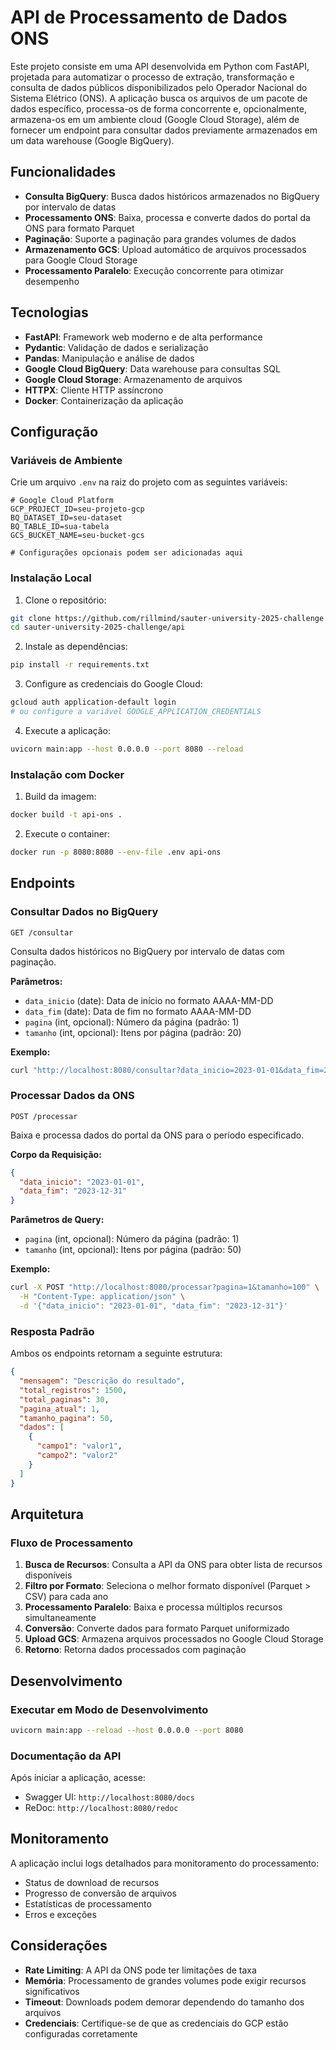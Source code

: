 # API de Processamento de Dados ONS

Este projeto consiste em uma API desenvolvida em Python com FastAPI, projetada para automatizar o processo de extração, transformação e consulta de dados públicos disponibilizados pelo Operador Nacional do Sistema Elétrico (ONS). A aplicação busca os arquivos de um pacote de dados específico, processa-os de forma concorrente e, opcionalmente, armazena-os em um ambiente cloud (Google Cloud Storage), além de fornecer um endpoint para consultar dados previamente armazenados em um data warehouse (Google BigQuery).

## Funcionalidades

- **Consulta BigQuery**: Busca dados históricos armazenados no BigQuery por intervalo de datas
- **Processamento ONS**: Baixa, processa e converte dados do portal da ONS para formato Parquet
- **Paginação**: Suporte a paginação para grandes volumes de dados
- **Armazenamento GCS**: Upload automático de arquivos processados para Google Cloud Storage
- **Processamento Paralelo**: Execução concorrente para otimizar desempenho

## Tecnologias

- **FastAPI**: Framework web moderno e de alta performance
- **Pydantic**: Validação de dados e serialização
- **Pandas**: Manipulação e análise de dados
- **Google Cloud BigQuery**: Data warehouse para consultas SQL
- **Google Cloud Storage**: Armazenamento de arquivos
- **HTTPX**: Cliente HTTP assíncrono
- **Docker**: Containerização da aplicação

## Configuração

### Variáveis de Ambiente

Crie um arquivo `.env` na raiz do projeto com as seguintes variáveis:

```env
# Google Cloud Platform
GCP_PROJECT_ID=seu-projeto-gcp
BQ_DATASET_ID=seu-dataset
BQ_TABLE_ID=sua-tabela
GCS_BUCKET_NAME=seu-bucket-gcs

# Configurações opcionais podem ser adicionadas aqui
```

### Instalação Local

1. Clone o repositório:
```bash
git clone https://github.com/rillmind/sauter-university-2025-challenge.git
cd sauter-university-2025-challenge/api
```

2. Instale as dependências:
```bash
pip install -r requirements.txt
```

3. Configure as credenciais do Google Cloud:
```bash
gcloud auth application-default login
# ou configure a variável GOOGLE_APPLICATION_CREDENTIALS
```

4. Execute a aplicação:
```bash
uvicorn main:app --host 0.0.0.0 --port 8080 --reload
```

### Instalação com Docker

1. Build da imagem:
```bash
docker build -t api-ons .
```

2. Execute o container:
```bash
docker run -p 8080:8080 --env-file .env api-ons
```

## Endpoints

### Consultar Dados no BigQuery
```
GET /consultar
```

Consulta dados históricos no BigQuery por intervalo de datas com paginação.

**Parâmetros:**
- `data_inicio` (date): Data de início no formato AAAA-MM-DD
- `data_fim` (date): Data de fim no formato AAAA-MM-DD  
- `pagina` (int, opcional): Número da página (padrão: 1)
- `tamanho` (int, opcional): Itens por página (padrão: 20)

**Exemplo:**
```bash
curl "http://localhost:8080/consultar?data_inicio=2023-01-01&data_fim=2023-12-31&pagina=1&tamanho=50"
```

### Processar Dados da ONS
```
POST /processar
```

Baixa e processa dados do portal da ONS para o período especificado.

**Corpo da Requisição:**
```json
{
  "data_inicio": "2023-01-01",
  "data_fim": "2023-12-31"
}
```

**Parâmetros de Query:**
- `pagina` (int, opcional): Número da página (padrão: 1)
- `tamanho` (int, opcional): Itens por página (padrão: 50)

**Exemplo:**
```bash
curl -X POST "http://localhost:8080/processar?pagina=1&tamanho=100" \
  -H "Content-Type: application/json" \
  -d '{"data_inicio": "2023-01-01", "data_fim": "2023-12-31"}'
```

### Resposta Padrão

Ambos os endpoints retornam a seguinte estrutura:

```json
{
  "mensagem": "Descrição do resultado",
  "total_registros": 1500,
  "total_paginas": 30,
  "pagina_atual": 1,
  "tamanho_pagina": 50,
  "dados": [
    {
      "campo1": "valor1",
      "campo2": "valor2"
    }
  ]
}
```

## Arquitetura

### Fluxo de Processamento

1. **Busca de Recursos**: Consulta a API da ONS para obter lista de recursos disponíveis
2. **Filtro por Formato**: Seleciona o melhor formato disponível (Parquet > CSV) para cada ano
3. **Processamento Paralelo**: Baixa e processa múltiplos recursos simultaneamente
4. **Conversão**: Converte dados para formato Parquet uniformizado
5. **Upload GCS**: Armazena arquivos processados no Google Cloud Storage
6. **Retorno**: Retorna dados processados com paginação

## Desenvolvimento

### Executar em Modo de Desenvolvimento

```bash
uvicorn main:app --reload --host 0.0.0.0 --port 8080
```

### Documentação da API

Após iniciar a aplicação, acesse:
- Swagger UI: `http://localhost:8080/docs`
- ReDoc: `http://localhost:8080/redoc`

## Monitoramento

A aplicação inclui logs detalhados para monitoramento do processamento:

- Status de download de recursos
- Progresso de conversão de arquivos
- Estatísticas de processamento
- Erros e exceções

## Considerações

- **Rate Limiting**: A API da ONS pode ter limitações de taxa
- **Memória**: Processamento de grandes volumes pode exigir recursos significativos
- **Timeout**: Downloads podem demorar dependendo do tamanho dos arquivos
- **Credenciais**: Certifique-se de que as credenciais do GCP estão configuradas corretamente
